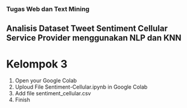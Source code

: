 ### Tugas Web dan Text Mining
## Analisis Dataset Tweet Sentiment Cellular Service Provider menggunakan NLP dan KNN
# Kelompok 3

1. Open your Google Colab
2. Uploud File Sentiment-Cellular.ipynb in Google Colab
3. Add file sentiment_cellular.csv
4. Finish
